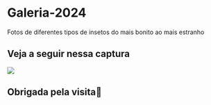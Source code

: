 # Galeria-2024
Fotos de diferentes tipos de insetos do mais bonito ao mais estranho

<h2>Veja a seguir nessa captura</h2>
<img src="https://github.com/GabrielaOrkoChavez/Galeria-2024/assets/161860505/32d0a738-3244-42a2-89c1-c8eb4f9ea460">


<h2> Obrigada pela visita🦋</h2> 

